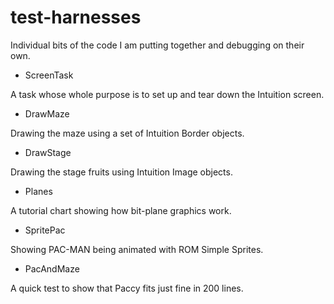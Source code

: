 # test-harnesses

Individual bits of the code I am putting together and debugging on their own.

* ScreenTask

A task whose whole purpose is to set up and tear down the Intuition screen.

* DrawMaze 

Drawing the maze using a set of Intuition Border objects.

* DrawStage

Drawing the stage fruits using Intuition Image objects.

* Planes

A tutorial chart showing how bit-plane graphics work.

* SpritePac

Showing PAC-MAN being animated with ROM Simple Sprites.

* PacAndMaze

A quick test to show that Paccy fits just fine in 200 lines.


